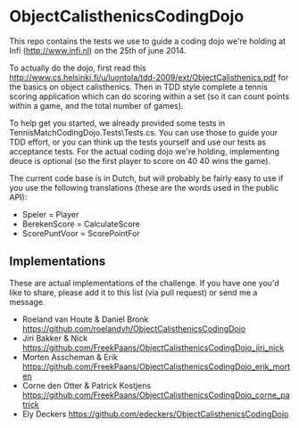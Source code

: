 ObjectCalisthenicsCodingDojo
============================
This repo contains the tests we use to guide a coding dojo we're holding at Infi (http://www.infi.nl) on the 25th of june 2014.

To actually do the dojo, first read this http://www.cs.helsinki.fi/u/luontola/tdd-2009/ext/ObjectCalisthenics.pdf for the basics on object calisthenics. Then in TDD style complete a tennis scoring application which can do scoring within a set (so it can count points within a game, and the total number of games). 

To help get you started, we already provided some tests in TennisMatchCodingDojo.Tests\Tests.cs. You can use those to guide your TDD effort, or you can think up the tests yourself and use our tests as acceptance tests. For the actual coding dojo we're holding, implementing deuce is optional (so the first player to score on 40 40 wins the game).

The current code base is in Dutch, but will probably be fairly easy to use if you use the following translations (these are the words used in the public API):
* Speler = Player
* BerekenScore = CalculateScore
* ScorePuntVoor = ScorePointFor

Implementations
---------------
These are actual implementations of the challenge. If you have one you'd like to share, please add it to this list (via pull request) or send me a message.
* Roeland van Houte & Daniel Bronk https://github.com/roelandvh/ObjectCalisthenicsCodingDojo
* Jiri Bakker & Nick https://github.com/FreekPaans/ObjectCalisthenicsCodingDojo_jiri_nick
* Morten Asscheman & Erik https://github.com/FreekPaans/ObjectCalisthenicsCodingDojo_erik_morten
* Corne den Otter & Patrick Kostjens https://github.com/FreekPaans/ObjectCalisthenicsCodingDojo_corne_patrick
* Ely Deckers https://github.com/edeckers/ObjectCalisthenicsCodingDojo
